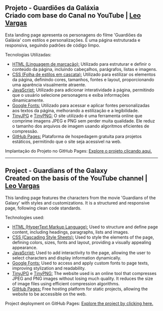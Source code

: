 ## Projeto - Guardiões da Galáxia <br> Criado com base do Canal no YouTube | [Leo Vargas](https://www.youtube.com/watch?v=NdQ9k3SWrRc&ab_channel=LeoVargas)

Esta landing page apresenta os personagens do filme 'Guardiões da Galáxia' com estilos e personalizações. É uma página estruturada e responsiva, seguindo padrões de código limpo.

Tecnologias Utilizadas:
* [HTML (Linguagem de marcação):](https://www.w3schools.com/html/html_intro.asp) Utilizado para estruturar e definir o conteúdo da página, incluindo cabeçalhos, parágrafos, listas e imagens.
* [CSS (Folha de estilos em cascata):](https://www.w3schools.com/css/css_intro.asp) Utilizado para estilizar os elementos da página, definindo cores, tamanhos, fontes e layout, proporcionando uma aparência visualmente atraente.
* [JavaScript:](https://developer.mozilla.org/pt-BR/docs/Web/JavaScript) Utilizado para adicionar interatividade à página, permitindo que o usuário selecione personagens e exiba informações dinamicamente.
* [Google Fonts:](https://fonts.google.com/specimen/Rubik) Utilizado para acessar e aplicar fontes personalizadas aos textos da página, melhorando a estilização e a legibilidade.
* [TinyJPG](https://tinyjpg.com/) e [TinyPNG:](https://tinypng.com/) O site utilizado é uma ferramenta online que comprime imagens JPEG e PNG sem perder muita qualidade. Ele reduz o tamanho dos arquivos de imagem usando algoritmos eficientes de compressão.
* [GitHub Pages:](https://pages.github.com/) Plataforma de hospedagem gratuita para projetos estáticos, permitindo que o site seja acessível na web.

Implantação do Projeto no GitHub Pages: [Explore o projeto clicando aqui.]()

---

## Project - Guardians of the Galaxy <br> Created on the basis of the YouTube channel | [Leo Vargas](https://www.youtube.com/watch?v=NdQ9k3SWrRc&ab_channel=LeoVargas)

This landing page features the characters from the movie 'Guardians of the Galaxy' with styles and customizations. It is a structured and responsive page, following clean code standards.

Technologies used:
* [HTML (HyperText Markup Language):](https://www.w3schools.com/html/html_intro.asp) Used to structure and define page content, including headings, paragraphs, lists and images.
* [CSS (Cascading Style Sheets):](https://www.w3schools.com/css/css_intro.asp) Used to style the elements of the page, defining colors, sizes, fonts and layout, providing a visually appealing appearance.
* [JavaScript:](https://developer.mozilla.org/pt-BR/docs/Web/JavaScript) Used to add interactivity to the page, allowing the user to select characters and display information dynamically.
* [Google Fonts:](https://fonts.google.com/specimen/Rubik) Used to access and apply custom fonts to page texts, improving stylization and readability.
* [TinyJPG](https://tinyjpg.com/) e [TinyPNG:](https://tinypng.com/) The website used is an online tool that compresses JPEG and PNG images without losing much quality. It reduces the size of image files using efficient compression algorithms.
* [GitHub Pages:](https://pages.github.com/) Free hosting platform for static projects, allowing the website to be accessible on the web.

Project deployment on GitHub Pages: [Explore the project by clicking here.]()
